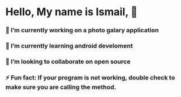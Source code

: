 # Hello, My name is Ismail, 👋

 ### 🔭 I’m currently working on a photo galary application
 ### 🌱 I’m currently learning android develoment
### 👯 I’m looking to collaborate on open source
### ⚡ Fun fact: If your program is not working, double check to make sure you are calling the method.


<!--
**ikassim9/Ikassim9** is a ✨ _special_ ✨ repository because its `README.md` (this file) appears on your GitHub profile.



